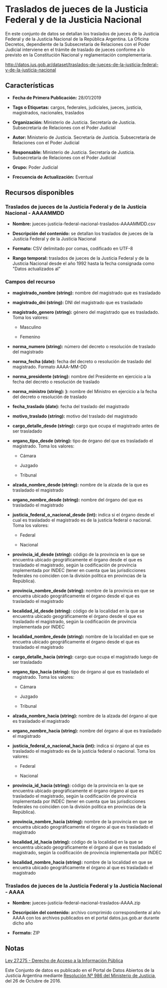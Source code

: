 Traslados de jueces de la Justicia Federal y de la Justicia Nacional
====================================================================

En este conjunto de datos se detallan los traslados de jueces de la Justicia Federal y de la Justicia Nacional de la República Argentina. La Oficina Decretos, dependiente de la Subsecretaría de Relaciones con el Poder Judicial interviene en el trámite de traslado de jueces conforme a lo previsto en la Constitución Nacional y reglamentación complementaria.

http://datos.jus.gob.ar/dataset/traslados-de-jueces-de-la-justicia-federal-y-de-la-justicia-nacional 


Características
---------------

-   **Fecha de Primera Publicación:** 28/01/2019

-   **Tags o Etiquetas:** cargos, federales, judiciales, jueces, justicia, magistrados, nacionales, traslados

-   **Organización:** Ministerio de Justicia. Secretaría de Justicia. Subsecretaría de Relaciones con el Poder Judicial

-   **Autor:** Ministerio de Justicia. Secretaría de Justicia. Subsecretaría de Relaciones con el Poder Judicial

-   **Responsable:** Ministerio de Justicia. Secretaría de Justicia. Subsecretaría de Relaciones con el Poder Judicial

-   **Grupo:** Poder Judicial

-   **Frecuencia de Actualización:** Eventual

Recursos disponibles
--------------------

### Traslados de jueces de la Justicia Federal y de la Justicia Nacional - AAAAMMDD

-   **Nombre:** jueces-justicia-federal-nacional-traslados-AAAAMMDD.csv

-   **Descripción del contenido:** se detallan los traslados de jueces de la Justicia Federal y de la Justicia Nacional

-   **Formato:** CSV delimitado por comas, codificado en UTF-8

-   **Rango temporal:** traslados de jueces de la Justicia Federal y de la Justicia Nacional desde el año 1992 hasta la fecha consignada como "Datos actualizados al"

### Campos del recurso

-   **magistrado_nombre (string):** nombre del magistrado que es trasladado

-   **magistrado_dni (string):** DNI del magistrado que es trasladado

-   **magistrado_genero (string):** género del magistrado que es trasladado. Toma los valores:

	-   Masculino

	-   Femenino

-   **norma_numero (string):** número del decreto o resolución de traslado del magistrado

-   **norma_fecha (date):** fecha del decreto o resolución de traslado del magistrado. Formato AAAA-MM-DD

-   **norma_presidente (string):** nombre del Presidente en ejercicio a la fecha del decreto o resolución de traslado

-   **norma_ministro (string): ):** nombre del Ministro en ejercicio a la fecha del decreto o resolución de traslado

-   **fecha_traslado (date):** fecha del traslado del magistrado

-   **motivo_traslado (string):** motivo del traslado del magistrado

-   **cargo_detalle_desde (string):** cargo que ocupa el magistrado antes de ser trasladado

-   **organo_tipo_desde (string):** tipo de órgano del que es trasladado el magistrado. Toma los valores:

    -   Cámara

    -   Juzgado

    -   Tribunal

-   **alzada_nombre_desde (string):** nombre de la alzada de la que es trasladado el magistrado

-   **organo_nombre_desde (string):** nombre del órgano del que es trasladado el magistrado

-   **justicia_federal_o_nacional_desde (int):** indica si el órgano desde el cual es trasladado el magistrado es de la justicia federal o nacional. Toma los valores:

    -   Federal

    -   Nacional

-   **provincia_id_desde (string):** código de la provincia en la que se encuentra ubicado geográficamente el órgano desde el que es trasladado el magistrado, según la codificación de provincia implementada por INDEC (tener en cuenta que las jurisdicciones federales no coinciden con la división política en provincias de la República).

-   **provincia_nombre_desde (string):** nombre de la provincia en que se encuetra ubicado geográficamente el órgano desde el que es trasladado el magistrado

-   **localidad_id_desde (string):** código de la localidad en la que se encuentra ubicado geográficamente el órgano desde el que es trasladado el magistrado, según la codificación de provincia implementada por INDEC

-   **localidad_nombre_desde (string):** nombre de la localidad en que se encuetra ubicado geográficamente el órgano desde el que es trasladado el magistrado

-   **cargo_detalle_hacia (string):** cargo que ocupa el magistrado luego de ser trasladado

-   **organo_tipo_hacia (string):** tipo de órgano al que es trasladado el magistrado. Toma los valores:

    -   Cámara

    -   Juzgado

    -   Tribunal

-   **alzada_nombre_hacia (string):** nombre de la alzada del órgano al que es trasladado el magistrado

-   **organo_nombre_hacia (string):** nombre del órgano al que es trasladado el magistrado

-   **justicia_federal_o_nacional_hacia (int):** indica si órgano al que es trasladado el magistrado es de la justicia federal o nacional. Toma los valores:

    -   Federal

    -   Nacional

-   **provincia_id_hacia (string):** código de la provincia en la que se encuentra ubicado geográficamente el órgano órgano al que es trasladado el magistrado, según la codificación de provincia implementada por INDEC (tener en cuenta que las jurisdicciones federales no coinciden con la división política en provincias de la República).

-   **provincia_nombre_hacia (string):** nombre de la provincia en que se encuetra ubicado geográficamente el órgano al que es trasladado el magistrado

-   **localidad_id_hacia (string):** código de la localidad en la que se encuentra ubicado geográficamente el órgano al que es trasladado el magistrado, según la codificación de provincia implementada por INDEC

-   **localidad_nombre_hacia (string):** nombre de la localidad en que se encuetra ubicado geográficamente el órgano al que es trasladado el magistrado

### Traslados de jueces de la Justicia Federal y la Justicia Nacional - AAAA

- **Nombre:** jueces-justicia-federal-nacional-traslados-AAAA.zip

- **Descripción del contenido:** archivo comprimido correspondiente al año AAAA con los archivos publicados en el portal datos.jus.gob.ar durante dicho año

- **Formato:** ZIP

Notas
------

[Ley 27.275 - Derecho de Acceso a la Información Pública](http://servicios.infoleg.gob.ar/infolegInternet/anexos/265000-269999/265949/norma.htm)

Este Conjunto de datos es publicado en el Portal de Datos Abiertos de la Justicia Argentina mediante [Resolución Nº 986 del Ministerio de Justicia](http://datos.jus.gob.ar/resoluciones/RESOL-2016-986-E-APN-MJ.pdf), del 26 de Octubre de 2016.
